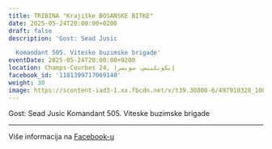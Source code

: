 ```yaml
---
title: TRIBINA "Krajiške BOSANSKE BITKE"
date: 2025-05-24T20:00:00+0200
draft: false
description: 'Gost: Sead Jusic

  Komandant 505. Viteske buzimske brigade'
eventDate: 2025-05-24T20:00:00+0200
location: Champs-Courbes 24, ‏إيكوبلينس‏، ‏سويسرا‏
facebook_id: '1181399717069140'
weight: 30
image: https://scontent-iad3-1.xx.fbcdn.net/v/t39.30808-6/497910328_1007825038144762_7375653666811415510_n.jpg?_nc_cat=110&ccb=1-7&_nc_sid=9e60e4&_nc_ohc=Y_2ccIaXQTIQ7kNvwFYdNRg&_nc_oc=AdmXIwA_Nz3Hr8fr7n-Y_7bl8auo59_3s92DnsbIWyDaGU-XkIm6rerLUa_5t8xdjbQ&_nc_zt=23&_nc_ht=scontent-iad3-1.xx&edm=ABTKTjYEAAAA&_nc_gid=Dco5vyglLqwic9bfO46Erw&oh=00_AfJ5EC1lp2fhcOS-yCl38_Br2C-M2ArPheuUIN-jDdWtLQ&oe=684030AF
---
```


Gost: Sead Jusic
Komandant 505. Viteske buzimske brigade

---

Više informacija na [Facebook-u](https://facebook.com/events/1181399717069140)